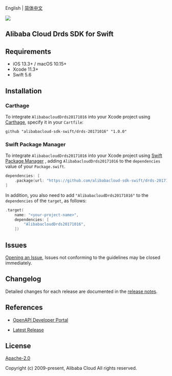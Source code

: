 English | [简体中文](README-CN.md)

![](https://aliyunsdk-pages.alicdn.com/icons/AlibabaCloud.svg)

## Alibaba Cloud Drds SDK for Swift

## Requirements

- iOS 13.3+ / macOS 10.15+
- Xcode 11.3+
- Swift 5.6

## Installation

### Carthage

To integrate `AlibabacloudDrds20171016` into your Xcode project using [Carthage](https://github.com/Carthage/Carthage), specify it in your `Cartfile`:

```ogdl
github "alibabacloud-sdk-swift/drds-20171016" "1.0.0"
```

### Swift Package Manager

To integrate `AlibabacloudDrds20171016` into your Xcode project using [Swift Package Manager](https://swift.org/package-manager/) , adding `AlibabacloudDrds20171016` to the `dependencies` value of your `Package.swift`.

```swift
dependencies: [
    .package(url: "https://github.com/alibabacloud-sdk-swift/drds-20171016.git", from: "1.0.0")
]
```

In addition, you also need to add `"AlibabacloudDrds20171016"` to the `dependencies` of the `target`, as follows:

```swift
.target(
    name: "<your-project-name>",
    dependencies: [
        "AlibabacloudDrds20171016",
    ])
```

## Issues

[Opening an Issue](https://github.com/alibabacloud-sdk-swift/drds-20171016/issues/new), Issues not conforming to the guidelines may be closed immediately.

## Changelog

Detailed changes for each release are documented in the [release notes](./ChangeLog.txt).

## References

* [OpenAPI Developer Portal](https://next.api.alibabacloud.com/home)
- [Latest Release](https://github.com/alibabacloud-sdk-swift/drds-20171016)

## License

[Apache-2.0](http://www.apache.org/licenses/LICENSE-2.0)

Copyright (c) 2009-present, Alibaba Cloud All rights reserved.
